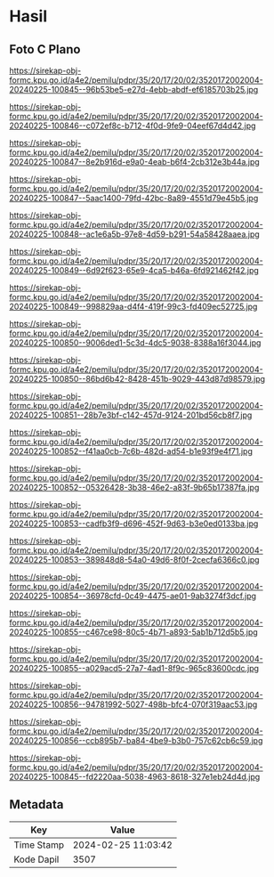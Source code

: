 # Hasil

## Foto C Plano

https://sirekap-obj-formc.kpu.go.id/a4e2/pemilu/pdpr/35/20/17/20/02/3520172002004-20240225-100845--96b53be5-e27d-4ebb-abdf-ef6185703b25.jpg

https://sirekap-obj-formc.kpu.go.id/a4e2/pemilu/pdpr/35/20/17/20/02/3520172002004-20240225-100846--c072ef8c-b712-4f0d-9fe9-04eef67d4d42.jpg

https://sirekap-obj-formc.kpu.go.id/a4e2/pemilu/pdpr/35/20/17/20/02/3520172002004-20240225-100847--8e2b916d-e9a0-4eab-b6f4-2cb312e3b44a.jpg

https://sirekap-obj-formc.kpu.go.id/a4e2/pemilu/pdpr/35/20/17/20/02/3520172002004-20240225-100847--5aac1400-79fd-42bc-8a89-4551d79e45b5.jpg

https://sirekap-obj-formc.kpu.go.id/a4e2/pemilu/pdpr/35/20/17/20/02/3520172002004-20240225-100848--ac1e6a5b-97e8-4d59-b291-54a58428aaea.jpg

https://sirekap-obj-formc.kpu.go.id/a4e2/pemilu/pdpr/35/20/17/20/02/3520172002004-20240225-100849--6d92f623-65e9-4ca5-b46a-6fd921462f42.jpg

https://sirekap-obj-formc.kpu.go.id/a4e2/pemilu/pdpr/35/20/17/20/02/3520172002004-20240225-100849--998829aa-d4f4-419f-99c3-fd409ec52725.jpg

https://sirekap-obj-formc.kpu.go.id/a4e2/pemilu/pdpr/35/20/17/20/02/3520172002004-20240225-100850--9006ded1-5c3d-4dc5-9038-8388a16f3044.jpg

https://sirekap-obj-formc.kpu.go.id/a4e2/pemilu/pdpr/35/20/17/20/02/3520172002004-20240225-100850--86bd6b42-8428-451b-9029-443d87d98579.jpg

https://sirekap-obj-formc.kpu.go.id/a4e2/pemilu/pdpr/35/20/17/20/02/3520172002004-20240225-100851--28b7e3bf-c142-457d-9124-201bd56cb8f7.jpg

https://sirekap-obj-formc.kpu.go.id/a4e2/pemilu/pdpr/35/20/17/20/02/3520172002004-20240225-100852--f41aa0cb-7c6b-482d-ad54-b1e93f9e4f71.jpg

https://sirekap-obj-formc.kpu.go.id/a4e2/pemilu/pdpr/35/20/17/20/02/3520172002004-20240225-100852--05326428-3b38-46e2-a83f-9b65b17387fa.jpg

https://sirekap-obj-formc.kpu.go.id/a4e2/pemilu/pdpr/35/20/17/20/02/3520172002004-20240225-100853--cadfb3f9-d696-452f-9d63-b3e0ed0133ba.jpg

https://sirekap-obj-formc.kpu.go.id/a4e2/pemilu/pdpr/35/20/17/20/02/3520172002004-20240225-100853--389848d8-54a0-49d6-8f0f-2cecfa6366c0.jpg

https://sirekap-obj-formc.kpu.go.id/a4e2/pemilu/pdpr/35/20/17/20/02/3520172002004-20240225-100854--36978cfd-0c49-4475-ae01-9ab3274f3dcf.jpg

https://sirekap-obj-formc.kpu.go.id/a4e2/pemilu/pdpr/35/20/17/20/02/3520172002004-20240225-100855--c467ce98-80c5-4b71-a893-5ab1b712d5b5.jpg

https://sirekap-obj-formc.kpu.go.id/a4e2/pemilu/pdpr/35/20/17/20/02/3520172002004-20240225-100855--a029acd5-27a7-4ad1-8f9c-965c83600cdc.jpg

https://sirekap-obj-formc.kpu.go.id/a4e2/pemilu/pdpr/35/20/17/20/02/3520172002004-20240225-100856--94781992-5027-498b-bfc4-070f319aac53.jpg

https://sirekap-obj-formc.kpu.go.id/a4e2/pemilu/pdpr/35/20/17/20/02/3520172002004-20240225-100856--ccb895b7-ba84-4be9-b3b0-757c62cb6c59.jpg

https://sirekap-obj-formc.kpu.go.id/a4e2/pemilu/pdpr/35/20/17/20/02/3520172002004-20240225-100845--fd2220aa-5038-4963-8618-327e1eb24d4d.jpg


## Metadata

| Key        | Value               |
| ---------- | ------------------- |
| Time Stamp | 2024-02-25 11:03:42 |
| Kode Dapil | 3507                |



